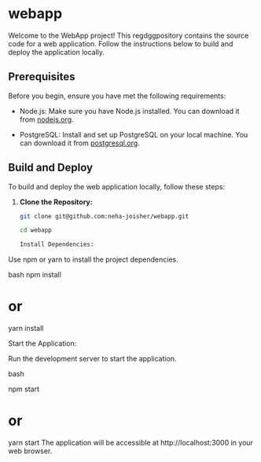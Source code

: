 # webapp

Welcome to the WebApp project! This regdggpository contains the source code for a web application. Follow the instructions below to build and deploy the application locally.

## Prerequisites

Before you begin, ensure you have met the following requirements:

- Node.js: Make sure you have Node.js installed. You can download it from [nodejs.org](https://nodejs.org/).

- PostgreSQL: Install and set up PostgreSQL on your local machine. You can download it from [postgresql.org](https://www.postgresql.org/download/).

## Build and Deploy

To build and deploy the web application locally, follow these steps:

1. **Clone the Repository:**

   ```bash
   git clone git@github.com:neha-joisher/webapp.git

   cd webapp

   Install Dependencies:

Use npm or yarn to install the project dependencies.

bash
npm install
# or
yarn install

Start the Application:

Run the development server to start the application.

bash

npm start
# or
yarn start
The application will be accessible at http://localhost:3000 in your web browser.

